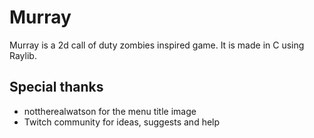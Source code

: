 # Murray
Murray is a 2d call of duty zombies inspired game. It is made in C using Raylib.

## Special thanks
- nottherealwatson for the menu title image
- Twitch community for ideas, suggests and help
